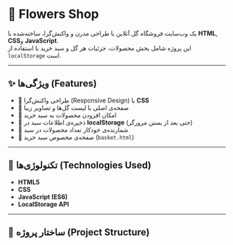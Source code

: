 
# 🌷 Flowers Shop

یک وب‌سایت فروشگاه گل آنلاین با طراحی مدرن و واکنش‌گرا، ساخته‌شده با **HTML**, **CSS**و **JavaScript**.  
این پروژه شامل بخش محصولات، جزئیات هر گل و سبد خرید با استفاده از `localStorage` است.

---

## ✨ ویژگی‌ها (Features)

- 🌸 طراحی واکنش‌گرا (Responsive Design) با **CSS**  
- 🌼 صفحه‌ی اصلی با لیست گل‌ها و تصاویر زیبا  
- 🌿 امکان افزودن محصولات به سبد خرید  
- 🌺 ذخیره‌ی اطلاعات سبد در **localStorage** (حتی بعد از بستن مرورگر)  
- 🌻 شمارنده‌ی خودکار تعداد محصولات در سبد  
- 💐 صفحه‌ی مخصوص سبد خرید (`basket.html`)

---

## 🧱 تکنولوژی‌ها (Technologies Used)

- **HTML5**  
- **CSS**  
- **JavaScript (ES6)**  
- **LocalStorage API**

---

## 📁 ساختار پروژه (Project Structure)

